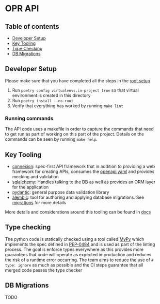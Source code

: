 # OPR API

## Table of contents

- [Developer Setup](./README.md#developer-setup)
- [Key Tooling](./README.md#key-tooling)
- [Type Checking](./README.md#type-checking)
- [DB Migrations](./README.md#db-migrations)

## Developer Setup

Please make sure that you have completed all the steps in the [root setup](../README.md#developer-setup)

1. Run `poetry config virtualenvs.in-project true` so that virtual environment is created in this directory
2. Run `poetry install --no-root`
3. Verify that everything has worked by running `make lint`

### Running commands

The API code uses a makefile in order to capture the commands that need to get run as part of working on this part of the project. Details on the commands can be seen by running `make help`.

## Key Tooling

- [connexion](https://connexion.readthedocs.io/en/stable/): spec-first API framework that in addition to providing a web framework for creating APIs, consumes the [openapi.yaml](./openapi.yaml) and provides mocking and validation
- [sqlalchemy](https://docs.sqlalchemy.org/en/20/index.html): Handles talking to the DB as well as provides an ORM layer for the application
- [pydantic](https://docs.pydantic.dev/latest/): general purpose data validation library
- [alembic](https://alembic.sqlalchemy.org/en/latest/): tool for authoring and applying database migrations. See [migrations](./README.md#migrations) for more details

More details and considerations around this tooling can be found in [docs](../docs/architecture_decision_records/README.md)

## Type checking

The python code is statically checked using a tool called [MyPy](https://mypy.readthedocs.io/en/stable/index.html) which implements the spec defined in [PEP-0484](https://peps.python.org/pep-0484/) and is used as part of the linting process. The goal is enforce types everywhere as this provides more guarantees that code will operate as expected in production and reduces the risk of a runtime error occurring. The team aims to reduce the use of `# type: ignore` as much as possible and the CI steps guarantee that all merged code passes the type checker

## DB Migrations

TODO
